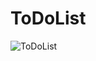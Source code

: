# ToDoList


![ToDoList](https://user-images.githubusercontent.com/62601218/113929926-4e39e500-97f9-11eb-85a5-1b8bf6187807.png)


